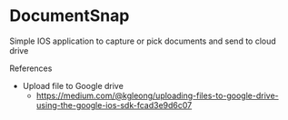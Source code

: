 # DocumentSnap
Simple IOS application to capture or pick documents and send to cloud drive


References
- Upload file to Google drive 
  - https://medium.com/@kgleong/uploading-files-to-google-drive-using-the-google-ios-sdk-fcad3e9d6c07
